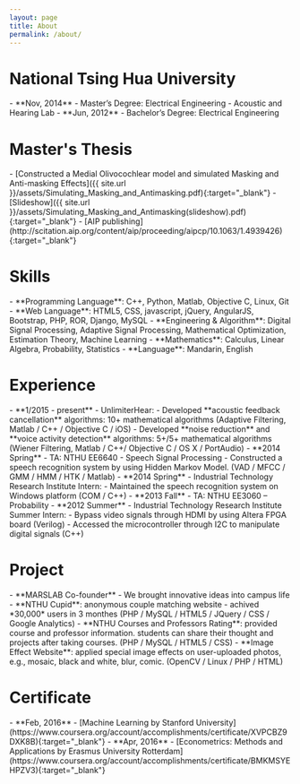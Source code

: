 ```yaml
---
layout: page
title: About
permalink: /about/
---
```


<h1>National Tsing Hua University</h1>
- **Nov, 2014** - Master’s Degree: Electrical Engineering - Acoustic and Hearing Lab
- **Jun, 2012** - Bachelor’s Degree: Electrical Engineering

<h1>Master's Thesis</h1>
- [Constructed a Medial Olivocochlear model and simulated Masking and Anti-masking Effects]({{ site.url }}/assets/Simulating_Masking_and_Antimasking.pdf){:target="_blank"}
- [Slideshow]({{ site.url }}/assets/Simulating_Masking_and_Antimasking(slideshow).pdf){:target="_blank"}
- [AIP publishing](http://scitation.aip.org/content/aip/proceeding/aipcp/10.1063/1.4939426){:target="_blank"}

<h1>Skills</h1>
- **Programming Language**: C++, Python, Matlab, Objective C, Linux, Git
- **Web Language**: HTML5, CSS, javascript, jQuery, AngularJS, Bootstrap, PHP, ROR, Django, MySQL
- **Engineering & Algorithm**: Digital Signal Processing, Adaptive Signal Processing, Mathematical Optimization, Estimation Theory, Machine Learning
- **Mathematics**: Calculus, Linear Algebra, Probability, Statistics
- **Language**: Mandarin, English

<h1>Experience</h1>
- **1/2015 - present** - UnlimiterHear:
	- Developed **acoustic feedback cancellation** algorithms: 10+ mathematical algorithms (Adaptive Filtering, Matlab / C++ / Objective C / iOS)
	- Developed **noise reduction** and **voice activity detection** algorithms: 5+/5+ mathematical algorithms (Wiener Filtering, Matlab / C++/ Objective C / OS X / PortAudio)
- **2014 Spring** - TA: NTHU EE6640 - Speech Signal Processing
	- Constructed a speech recognition system by using Hidden Markov Model. (VAD / MFCC / GMM / HMM / HTK / Matlab)
- **2014 Spring** - Industrial Technology Research Institute Intern:
	- Maintained the speech recognition system on Windows platform (COM / C++)
- **2013 Fall** - TA: NTHU EE3060 – Probability
- **2012 Summer** - Industrial Technology Research Institute Summer Intern:
	- Bypass video signals through HDMI by using Altera FPGA board (Verilog)
	- Accessed the microcontroller through I2C to manipulate digital signals (C++)

<h1>Project</h1>
- **MARSLAB Co-founder**
	- We brought innovative ideas into campus life
	- **NTHU Cupid**: anonymous couple matching website - achived *30,000* users in 3 monthes (PHP / MySQL / HTML5 / JQuery / CSS / Google Analytics)
	- **NTHU Courses and Professors Rating**: provided course and professor information. students can share their thought and projects after taking courses. (PHP / MySQL / HTML5 / CSS)
	- **Image Effect Website**: applied special image effects on user-uploaded photos, e.g., mosaic, black and white, blur, comic. (OpenCV / Linux / PHP / HTML)

<h1>Certificate</h1>
- **Feb, 2016** - [Machine Learning by Stanford University](https://www.coursera.org/account/accomplishments/certificate/XVPCBZ9DXK8B){:target="_blank"}
- **Apr, 2016** - [Econometrics: Methods and Applications by Erasmus University Rotterdam](https://www.coursera.org/account/accomplishments/certificate/BMKMSYEHPZV3){:target="_blank"}
